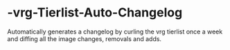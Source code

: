 # -vrg-Tierlist-Auto-Changelog
Automatically generates a changelog by curling the vrg tierlist once a week and diffing all the image changes, removals and adds.
